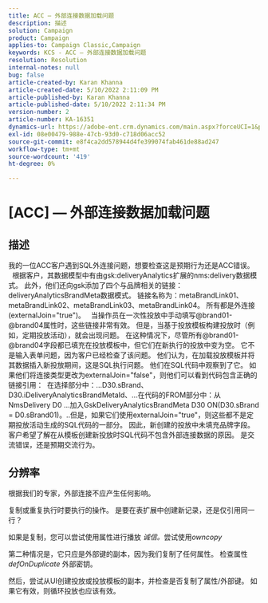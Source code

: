 ```yaml
---
title: ACC — 外部连接数据加载问题
description: 描述
solution: Campaign
product: Campaign
applies-to: Campaign Classic,Campaign
keywords: KCS - ACC — 外部连接数据加载问题
resolution: Resolution
internal-notes: null
bug: false
article-created-by: Karan Khanna
article-created-date: 5/10/2022 2:11:09 PM
article-published-by: Karan Khanna
article-published-date: 5/10/2022 2:11:34 PM
version-number: 2
article-number: KA-16351
dynamics-url: https://adobe-ent.crm.dynamics.com/main.aspx?forceUCI=1&pagetype=entityrecord&etn=knowledgearticle&id=8f266a08-6bd0-ec11-a7b5-00224809c556
exl-id: 08e00479-988e-47cb-93d0-c718d06acc52
source-git-commit: e8f4ca2dd578944d4fe399074fab461de88ad247
workflow-type: tm+mt
source-wordcount: '419'
ht-degree: 0%

---
```


# [ACC]  — 外部连接数据加载问题

## 描述


我的一位ACC客户遇到SQL外连接问题，想要检查这是预期行为还是ACC错误。
 
 
根据客户，其数据模型中有由gsk:deliveryAnalytics扩展的nms:delivery数据模式。 此外，他们还向gsk添加了四个与品牌相关的链接：deliveryAnalyticsBrandMeta数据模式。
链接名称为：metaBrandLink01、metaBrandLink02、metaBrandLink03、metaBrandLink04。 所有都是外连接(externalJoin=&quot;true&quot;)。
 
当操作员在一次性投放中手动填写@brand01-@brand04属性时，这些链接非常有效。 但是，当基于投放模板构建投放时（例如，定期投放活动），就会出现问题。 在这种情况下，尽管所有@brand01-@brand04字段都已填充在投放模板中，但它们在新执行的投放中变为空。 它不是输入表单问题，因为客户已经检查了该问题。 他们认为，在加载投放模板并将其数据插入新投放期间，这是SQL执行问题。 他们在SQL代码中观察到了它。 如果他们将连接类型更改为externalJoin=&quot;false&quot;，则他们可以看到代码包含正确的链接引用：  在选择部分中：...D30.sBrand、D30.iDeliveryAnalyticsBrandMetaId、...在代码的FROM部分中：从NmsDelivery D0 ...加入GskDeliveryAnalyticsBrandMeta D30 ON(D30.sBrand = D0.sBrand01)。..但是，如果它们使用externalJoin=&quot;true&quot;，则这些都不是定期投放活动生成的SQL代码的一部分。 因此，新创建的投放中未填充品牌字段。
 
客户希望了解在从模板创建新投放时SQL代码不包含外部连接数据的原因。 是交流错误，还是预期交流行为。


## 分辨率


根据我们的专家，外部连接不应产生任何影响。

复制或重复执行时要执行的操作。 是要在表扩展中创建新记录，还是仅引用同一行？

如果是复制，您可以尝试使用属性进行播放 *诚信。*&#x200B;尝试使用&#x200B;*owncopy*

第二种情况是，它只应是外部键的副本，因为我们复制了任何属性。 检查属性 *defOnDuplicate* 外部密钥。



然后，尝试从UI创建投放或投放模板的副本，并检查是否复制了属性/外部键。 如果它有效，则循环投放也应该有效。
